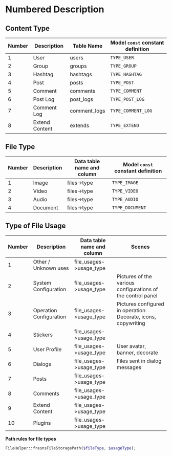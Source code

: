 # Numbered Description

## Content Type

| Number | Description | Table Name | Model `const` constant definition |
| --- | --- | --- | --- |
| 1 | User | users | `TYPE_USER` |
| 2 | Group | groups | `TYPE_GROUP` |
| 3 | Hashtag | hashtags | `TYPE_HASHTAG` |
| 4 | Post | posts | `TYPE_POST` |
| 5 | Comment | comments | `TYPE_COMMENT` |
| 6 | Post Log | post_logs | `TYPE_POST_LOG` |
| 7 | Comment Log | comment_logs | `TYPE_COMMENT_LOG` |
| 8 | Extend Content | extends | `TYPE_EXTEND` |

## File Type

| Number | Description | Data table name and column | Model `const` constant definition |
| --- | --- | --- | --- |
| 1 | Image | files->type | `TYPE_IMAGE` |
| 2 | Video | files->type | `TYPE_VIDEO` |
| 3 | Audio | files->type | `TYPE_AUDIO` |
| 4 | Document | files->type | `TYPE_DOCUMENT` |

## Type of File Usage

| Number | Description | Data table name and column | Scenes |
| --- | --- | --- | --- |
| 1 | Other / Unknown uses | file_usages->usage_type |  |
| 2 | System Configuration | file_usages->usage_type | Pictures of the various configurations of the control panel |
| 3 | Operation Configuration | file_usages->usage_type | Pictures configured in operation<br>Decorate, icons, copywriting |
| 4 | Stickers | file_usages->usage_type |  |
| 5 | User Profile | file_usages->usage_type | User avatar, banner, decorate |
| 6 | Dialogs | file_usages->usage_type | Files sent in dialog messages |
| 7 | Posts | file_usages->usage_type |  |
| 8 | Comments | file_usages->usage_type |  |
| 9 | Extend Content | file_usages->usage_type |  |
| 10 | Plugins | file_usages->usage_type |  |

**Path rules for file types**

```php
FileHelper::fresnsFileStoragePath($fileType, $usageType);
```
